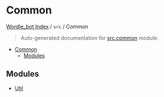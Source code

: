 # Common

[Wordle_bot Index](../../README.md#wordle_bot-index) / `src` / Common

> Auto-generated documentation for [src.common](https://github.com/HyPerNT/wordle_bot/blob/main/src/common/__init__.py) module.

- [Common](#common)
  - [Modules](#modules)

## Modules

- [Util](./util.md)